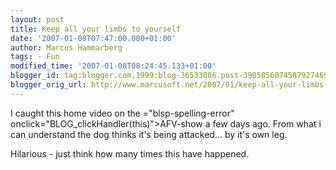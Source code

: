 ```yaml
---
layout: post
title: Keep all your limbs to yourself
date: '2007-01-08T07:47:00.000+01:00'
author: Marcus Hammarberg
tags: - Fun
modified_time: '2007-01-08T08:24:45.133+01:00'
blogger_id: tag:blogger.com,1999:blog-36533086.post-3905856074587927469
blogger_orig_url: http://www.marcusoft.net/2007/01/keep-all-your-limbs-to-yourself.html
---
```


I caught this home video on the <span>="blsp-spelling-error"
onclick="BLOG_clickHandler(this)">AFV</span>-show a few days ago. From
what i can understand the dog thinks it's being attacked... by it's own
leg.

Hilarious - just think how many times this have happened.






